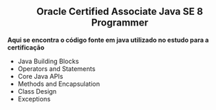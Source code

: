 <h2 align=center><b>Oracle Certified Associate Java SE 8 Programmer</b></h2>
  
<p><b>Aqui se encontra o código fonte em java utilizado no estudo para a certificação</b></p>

- Java Building Blocks
- Operators and Statements
- Core Java APIs
- Methods and Encapsulation
- Class Design
- Exceptions
